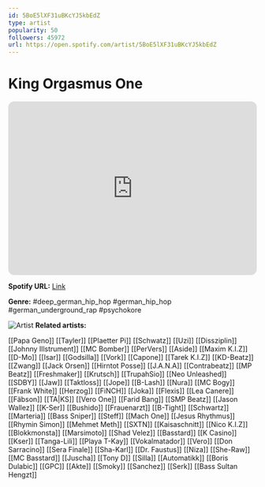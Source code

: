 ```yaml
---
id: 5BoE5lXF31uBKcYJ5kbEdZ
type: artist
popularity: 50
followers: 45972
url: https://open.spotify.com/artist/5BoE5lXF31uBKcYJ5kbEdZ
---
```

# King Orgasmus One

<iframe style="border-radius:12px" src="https://open.spotify.com/embed/artist/5BoE5lXF31uBKcYJ5kbEdZ" width="100%" height="352" frameBorder="0" allowfullscreen="" allow="autoplay; clipboard-write; encrypted-media; fullscreen; picture-in-picture" loading="lazy"></iframe>

**Spotify URL:** [Link](https://open.spotify.com/artist/5BoE5lXF31uBKcYJ5kbEdZ)

**Genre:**  #deep_german_hip_hop #german_hip_hop #german_underground_rap #psychokore

![Artist](https://i.scdn.co/image/ab6761610000e5eb268b4a4bce3c2b70a40c07dd)
**Related artists:**

[[Papa Geno]]
[[Tayler]]
[[Plaetter Pi]]
[[Schwatz]]
[[Uzi]]
[[Dissziplin]]
[[Johnny Illstrument]]
[[MC Bomber]]
[[PerVers]]
[[Aside]]
[[Maxim K.I.Z]]
[[D-Mo]]
[[Isar]]
[[Godsilla]]
[[Vork]]
[[Capone]]
[[Tarek K.I.Z]]
[[KD-Beatz]]
[[Zwang]]
[[Jack Orsen]]
[[Hirntot Posse]]
[[J.A.N.A]]
[[Contrabeatz]]
[[MP Beatz]]
[[Freshmaker]]
[[Krutsch]]
[[TrupahSio]]
[[Neo Unleashed]]
[[SDBY]]
[[Jaw]]
[[Taktloss]]
[[Jope]]
[[B-Lash]]
[[Nura]]
[[MC Bogy]]
[[Frank White]]
[[Herzog]]
[[FiNCH]]
[[Joka]]
[[Flexis]]
[[Lea Canere]]
[[Fäbson]]
[[TA|KS]]
[[Vero One]]
[[Farid Bang]]
[[SMP Beatz]]
[[Jason Wallez]]
[[K-Ser]]
[[Bushido]]
[[Frauenarzt]]
[[B-Tight]]
[[Schwartz]]
[[Marteria]]
[[Bass Sniper]]
[[Steff]]
[[Mach One]]
[[Jesus Rhythmus]]
[[Rhymin Simon]]
[[Mehmet Meth]]
[[SXTN]]
[[Kaisaschnitt]]
[[Nico K.I.Z]]
[[Blokkmonsta]]
[[Marsimoto]]
[[Shad Velez]]
[[Basstard]]
[[K Casino]]
[[Kser]]
[[Tanga-Lili]]
[[Playa T-Kay]]
[[Vokalmatador]]
[[Vero]]
[[Don Sarracino]]
[[Sera Finale]]
[[Sha-Karl]]
[[Dr. Faustus]]
[[Niza]]
[[She-Raw]]
[[MC Basstard]]
[[Juscha]]
[[Tony D]]
[[Silla]]
[[Automatikk]]
[[Boris Dulabic]]
[[GPC]]
[[Akte]]
[[Smoky]]
[[Sanchez]]
[[Serk]]
[[Bass Sultan Hengzt]]
